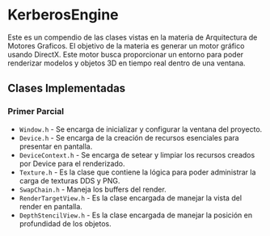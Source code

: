 # KerberosEngine
Este es un compendio de las clases vistas en la materia de Arquitectura de Motores Graficos. El objetivo de la materia es generar un motor gráfico usando DirectX. Este motor busca proporcionar un entorno para poder renderizar modelos y objetos 3D en tiempo real dentro de una ventana.

## Clases Implementadas
### Primer Parcial
- `Window.h` - Se encarga de inicializar y configurar la ventana del proyecto.
- `Device.h` - Se encarga de la creación de recursos esenciales para presentar en pantalla.
- `DeviceContext.h` - Se encarga de setear y limpiar los recursos creados por Device para el renderizado.
- `Texture.h` - Es la clase que contiene la lógica para poder administrar la carga de texturas DDS y PNG.
- `SwapChain.h` - Maneja los buffers del render.
- `RenderTargetView.h` - Es la clase encargada de manejar la vista del render en pantalla.
- `DepthStencilView.h` - Es la clase encargada de manejar la posición en profundidad de los objetos.
